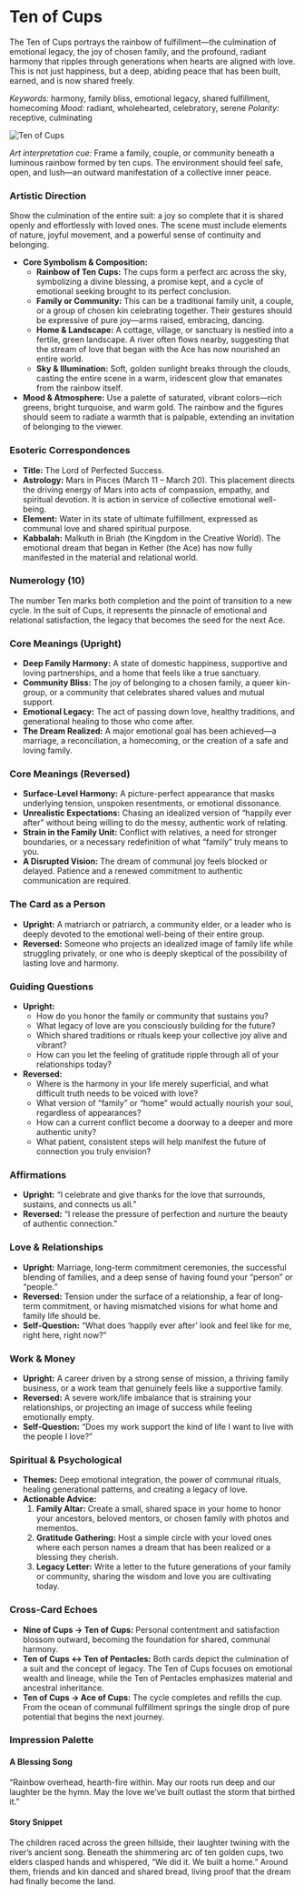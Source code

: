 # Ten of Cups

The Ten of Cups portrays the rainbow of fulfillment—the culmination of emotional legacy, the joy of chosen family, and the profound, radiant harmony that ripples through generations when hearts are aligned with love. This is not just happiness, but a deep, abiding peace that has been built, earned, and is now shared freely.

*Keywords:* harmony, family bliss, emotional legacy, shared fulfillment, homecoming
*Mood:* radiant, wholehearted, celebratory, serene
*Polarity:* receptive, culminating

![Ten of Cups](ten_of_cups.jpg)

*Art interpretation cue:* Frame a family, couple, or community beneath a luminous rainbow formed by ten cups. The environment should feel safe, open, and lush—an outward manifestation of a collective inner peace.

### Artistic Direction

Show the culmination of the entire suit: a joy so complete that it is shared openly and effortlessly with loved ones. The scene must include elements of nature, joyful movement, and a powerful sense of continuity and belonging.

*   **Core Symbolism & Composition:**
    *   **Rainbow of Ten Cups:** The cups form a perfect arc across the sky, symbolizing a divine blessing, a promise kept, and a cycle of emotional seeking brought to its perfect conclusion.
    *   **Family or Community:** This can be a traditional family unit, a couple, or a group of chosen kin celebrating together. Their gestures should be expressive of pure joy—arms raised, embracing, dancing.
    *   **Home & Landscape:** A cottage, village, or sanctuary is nestled into a fertile, green landscape. A river often flows nearby, suggesting that the stream of love that began with the Ace has now nourished an entire world.
    *   **Sky & Illumination:** Soft, golden sunlight breaks through the clouds, casting the entire scene in a warm, iridescent glow that emanates from the rainbow itself.
*   **Mood & Atmosphere:**
    Use a palette of saturated, vibrant colors—rich greens, bright turquoise, and warm gold. The rainbow and the figures should seem to radiate a warmth that is palpable, extending an invitation of belonging to the viewer.

### Esoteric Correspondences

*   **Title:** The Lord of Perfected Success.
*   **Astrology:** Mars in Pisces (March 11 – March 20). This placement directs the driving energy of Mars into acts of compassion, empathy, and spiritual devotion. It is action in service of collective emotional well-being.
*   **Element:** Water in its state of ultimate fulfillment, expressed as communal love and shared spiritual purpose.
*   **Kabbalah:** Malkuth in Briah (the Kingdom in the Creative World). The emotional dream that began in Kether (the Ace) has now fully manifested in the material and relational world.

### Numerology (10)

The number Ten marks both completion and the point of transition to a new cycle. In the suit of Cups, it represents the pinnacle of emotional and relational satisfaction, the legacy that becomes the seed for the next Ace.

### Core Meanings (Upright)

*   **Deep Family Harmony:** A state of domestic happiness, supportive and loving partnerships, and a home that feels like a true sanctuary.
*   **Community Bliss:** The joy of belonging to a chosen family, a queer kin-group, or a community that celebrates shared values and mutual support.
*   **Emotional Legacy:** The act of passing down love, healthy traditions, and generational healing to those who come after.
*   **The Dream Realized:** A major emotional goal has been achieved—a marriage, a reconciliation, a homecoming, or the creation of a safe and loving family.

### Core Meanings (Reversed)

*   **Surface-Level Harmony:** A picture-perfect appearance that masks underlying tension, unspoken resentments, or emotional dissonance.
*   **Unrealistic Expectations:** Chasing an idealized version of “happily ever after” without being willing to do the messy, authentic work of relating.
*   **Strain in the Family Unit:** Conflict with relatives, a need for stronger boundaries, or a necessary redefinition of what “family” truly means to you.
*   **A Disrupted Vision:** The dream of communal joy feels blocked or delayed. Patience and a renewed commitment to authentic communication are required.

### The Card as a Person

*   **Upright:** A matriarch or patriarch, a community elder, or a leader who is deeply devoted to the emotional well-being of their entire group.
*   **Reversed:** Someone who projects an idealized image of family life while struggling privately, or one who is deeply skeptical of the possibility of lasting love and harmony.

### Guiding Questions

*   **Upright:**
    *   How do you honor the family or community that sustains you?
    *   What legacy of love are you consciously building for the future?
    *   Which shared traditions or rituals keep your collective joy alive and vibrant?
    *   How can you let the feeling of gratitude ripple through all of your relationships today?
*   **Reversed:**
    *   Where is the harmony in your life merely superficial, and what difficult truth needs to be voiced with love?
    *   What version of “family” or “home” would actually nourish your soul, regardless of appearances?
    *   How can a current conflict become a doorway to a deeper and more authentic unity?
    *   What patient, consistent steps will help manifest the future of connection you truly envision?

### Affirmations

*   **Upright:** “I celebrate and give thanks for the love that surrounds, sustains, and connects us all.”
*   **Reversed:** “I release the pressure of perfection and nurture the beauty of authentic connection.”

### Love & Relationships

*   **Upright:** Marriage, long-term commitment ceremonies, the successful blending of families, and a deep sense of having found your “person” or “people.”
*   **Reversed:** Tension under the surface of a relationship, a fear of long-term commitment, or having mismatched visions for what home and family life should be.
*   **Self-Question:** “What does ‘happily ever after’ look and feel like for me, right here, right now?”

### Work & Money

*   **Upright:** A career driven by a strong sense of mission, a thriving family business, or a work team that genuinely feels like a supportive family.
*   **Reversed:** A severe work/life imbalance that is straining your relationships, or projecting an image of success while feeling emotionally empty.
*   **Self-Question:** “Does my work support the kind of life I want to live with the people I love?”

### Spiritual & Psychological

*   **Themes:** Deep emotional integration, the power of communal rituals, healing generational patterns, and creating a legacy of love.
*   **Actionable Advice:**
    1.  **Family Altar:** Create a small, shared space in your home to honor your ancestors, beloved mentors, or chosen family with photos and mementos.
    2.  **Gratitude Gathering:** Host a simple circle with your loved ones where each person names a dream that has been realized or a blessing they cherish.
    3.  **Legacy Letter:** Write a letter to the future generations of your family or community, sharing the wisdom and love you are cultivating today.

### Cross-Card Echoes

*   **Nine of Cups → Ten of Cups:** Personal contentment and satisfaction blossom outward, becoming the foundation for shared, communal harmony.
*   **Ten of Cups ↔ Ten of Pentacles:** Both cards depict the culmination of a suit and the concept of legacy. The Ten of Cups focuses on emotional wealth and lineage, while the Ten of Pentacles emphasizes material and ancestral inheritance.
*   **Ten of Cups → Ace of Cups:** The cycle completes and refills the cup. From the ocean of communal fulfillment springs the single drop of pure potential that begins the next journey.

### Impression Palette

#### A Blessing Song

“Rainbow overhead, hearth-fire within. May our roots run deep and our laughter be the hymn. May the love we’ve built outlast the storm that birthed it.”

#### Story Snippet

The children raced across the green hillside, their laughter twining with the river’s ancient song. Beneath the shimmering arc of ten golden cups, two elders clasped hands and whispered, “We did it. We built a home.” Around them, friends and kin danced and shared bread, living proof that the dream had finally become the land.